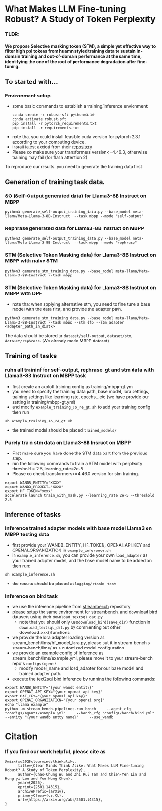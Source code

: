 # What Makes LLM Fine-tuning Robust? A Study of Token Perplexity
### TLDR: 
#### We propose Selective masking token (STM), a simple yet effective way to filter high ppl tokens from huamn styled training data to sustain in-domain training and out-of-domain performance at the same time, identifying the one of the root of performance degradation after fine-tuning.
## To started with...
### Environment setup
- some basic commands to establish a training/inference envionment:
  ```
  conda create -n robust-sft python=3.10
  conda activate robust-sft
  pip install -r pytorch_requirements.txt
  pip install -r requirements.txt
  ```
- note that you could install feasible cuda version for pytorch 2.3.1 according to your computing device.
- install latest axolotl from their [repository](https://github.com/axolotl-ai-cloud/axolotl)
- Please do make sure your transformers version<=4.46.3, otherwise training may fail (for flash attention 2)

To reproduce our results. you need to generate the training data first
## Generation of training task data.
### SO (Self-Output generated data) for Llama3-8B Instruct on MBPP
```
python3 generate_self-output_training_data.py --base_model meta-llama/Meta-Llama-3-8B-Instruct  --task mbpp --mode "self-output"
```
### Rephrase generated data for Llama3-8B Instruct on MBPP
```
python3 generate_self-output_training_data.py --base_model meta-llama/Meta-Llama-3-8B-Instruct  --task mbpp --mode "rephrase"
```
### STM (Selective Token Masking data) for Llama3-8B Instruct on MBPP with naive STM
```
python3 generate_stm_training_data.py --base_model meta-llama/Meta-Llama-3-8B-Instruct --task mbpp
```
### STM (Selective Token Masking data) for Llama3-8B Instruct on MBPP with DPF
- note that when applying alternative stm, you need to fine tune a base model with the data first, and provide the adapter path.
```
python3 generate_stm_training_data.py --base_model meta-llama/Meta-Llama-3-8B-Instruct --task mbpp --stm dfp --stm_adapter <adapter_path_in_distk>
```
The data should be stored ar `dataset/self-output`, `dataset/stm`, `dataset/rephrase`. (We already made MBPP dataset)
## Training of tasks
### ruhn all traininf for self-output, rephrase, gt and stm data with Llama3-8B Instruct on MBPP task
- first create an axolotl training config as training/mbpp-gt.yml
- you need to specify the training data path, base model, lora settings, training settings like learning rate, epochs...etc (we have provide our setting in training/mbpp-gt.yml)
- and modify `example_training_so_re_gt.sh` to add your training config then run
```
sh example_training_so_re_gt.sh
```
- the trained model should be placed `trained_models/`
### Purely train stm data on Llama3-8B Insruct on MBPP
- First make sure you have done the STM data part from the previous step.
- run the following commands to train a STM model with perplexity threshold = 2.5, learning_rate=2e-5
- Please do check transformers==4.46.0 version for stm training.
```
export WANDB_ENTITY="XXXX"
export WANDB_PROJECT="XXXX"
export HF_TOKEN="xxxx"
accelerate launch train_with_mask.py --learning_rate 2e-5 --threshold 2.5
```
## Inference of tasks
### Inference trained adapter models with base model Llama3 on MBPP testing data
- first provide your WANDB_ENTITY, HF_TOKEN, OPENAI_API_KEY and OPENAI_ORGANIZATION in  `example_inference.sh`
- in `example_inference.sh`, you can provide your own `load_adapter` as your trained adapter model, and the base model name to be added on then run:
```
sh example_inference.sh
```
- the results should be placed at `logging/<task>-test`
### Inference on bird task
- we use the inference pipeline from [streambench](https://github.com/stream-bench/stream-bench/tree/main) repository
- please setup the same environment for streambench, and download bird datasets using their `download_textsql_dat.py`
  - note that you should only use`download_bird(save_dir)` function in `download_textsql_dat.py` by commenting out other download_xxx()functions
- we provide the lora adapter loading version as stream_bench/llms/hf_model_lora.py, please put it in stream-bench's stream-bench/llms/ as a cutomized model configuration.
- we provide an example config of inference as stream_bench/llms/example.yml, please move it to your stream-bench repo's `configs/agent/`
  - modify model_name and load_adapter for our base model and trained adapter path.
- execute the text2sql bird inference by running the following commands:
```
export WANDB_ENTITY="{your wandb entity}"
export OPENAI_API_KEY="{your openai api key}"
export OAI_KEY="{your openai api key}"
export OPENAI_ORGANIZATION="{your openai org}"
echo "llama example"
python -m stream_bench.pipelines.run_bench     --agent_cfg "configs/agents/example.yml"     --bench_cfg "configs/bench/bird.yml"     --entity "{your wandb entty name}"     --use_wandb
```
# Citation
### If you find our work helpful, please cite as
```
@misc{wu2025clearmindsthinkalike,
      title={Clear Minds Think Alike: What Makes LLM Fine-tuning Robust? A Study of Token Perplexity}, 
      author={Chao-Chung Wu and Zhi Rui Tam and Chieh-Yen Lin and Hung-yi Lee and Yun-Nung Chen},
      year={2025},
      eprint={2501.14315},
      archivePrefix={arXiv},
      primaryClass={cs.CL},
      url={https://arxiv.org/abs/2501.14315}, 
}
```
